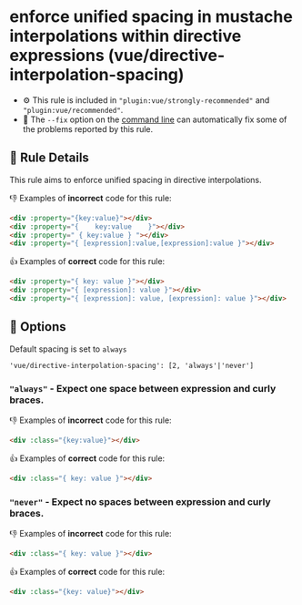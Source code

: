 # enforce unified spacing in mustache interpolations within directive expressions (vue/directive-interpolation-spacing)

- :gear: This rule is included in `"plugin:vue/strongly-recommended"` and `"plugin:vue/recommended"`.
- :wrench: The `--fix` option on the [command line](https://eslint.org/docs/user-guide/command-line-interface#fixing-problems) can automatically fix some of the problems reported by this rule.

## :book: Rule Details

This rule aims to enforce unified spacing in directive interpolations.

:-1: Examples of **incorrect** code for this rule:

```html
<div :property="{key:value}"></div>
<div :property="{    key:value    }"></div>
<div :property=" { key:value } "></div>
<div :property="{ [expression]:value,[expression]:value }"></div>
```

:+1: Examples of **correct** code for this rule:

```html
<div :property="{ key: value }"></div>
<div :property="{ [expression]: value }"></div>
<div :property="{ [expression]: value, [expression]: value }"></div>
```

## :wrench: Options

Default spacing is set to `always`

```
'vue/directive-interpolation-spacing': [2, 'always'|'never']
```

### `"always"` - Expect one space between expression and curly braces.

:-1: Examples of **incorrect** code for this rule:

```html
<div :class="{key:value}"></div>
```

:+1: Examples of **correct** code for this rule:

```html
<div :class="{ key: value }"></div>
```

### `"never"` - Expect no spaces between expression and curly braces.

:-1: Examples of **incorrect** code for this rule:

```html
<div :class="{ key: value }"></div>
```

:+1: Examples of **correct** code for this rule:

```html
<div :class="{key: value}"></div>
```
